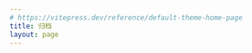 ```yaml
---
# https://vitepress.dev/reference/default-theme-home-page
title: 归档
layout: page
---
```


<script setup>
import ArchiveView from './.vitepress/theme/views/ArchiveView.vue'
</script>

<ArchiveView />